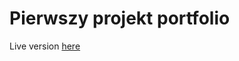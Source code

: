 Pierwszy projekt portfolio
===========================

Live version [here](http://grzelak.it/portfolio/)
